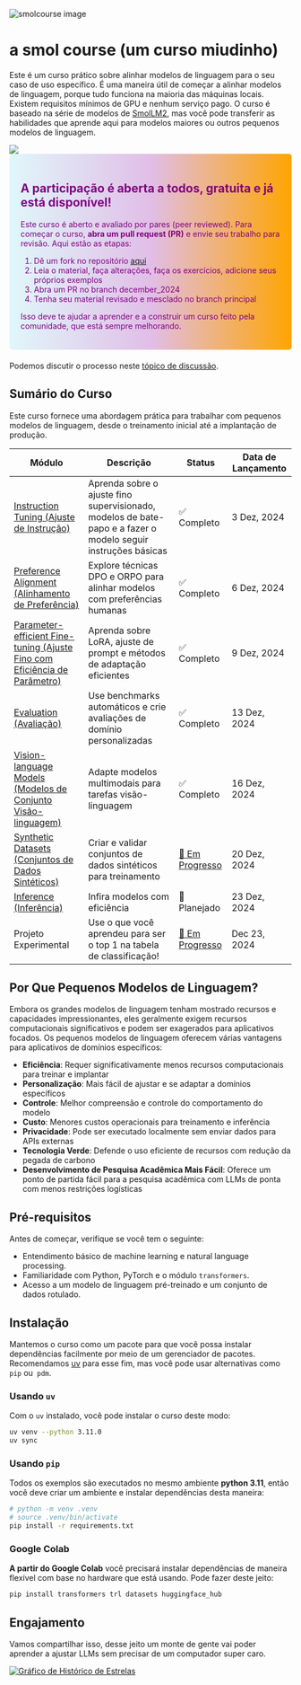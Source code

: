 ![smolcourse image](../banner.png)

# a smol course (um curso miudinho)

Este é um curso prático sobre alinhar modelos de linguagem para o seu caso de uso específico. É uma maneira útil de começar a alinhar modelos de linguagem, porque tudo funciona na maioria das máquinas locais. Existem requisitos mínimos de GPU e nenhum serviço pago. O curso é baseado na série de modelos de [SmolLM2](https://github.com/huggingface/smollm/tree/main), mas você pode transferir as habilidades que aprende aqui para modelos maiores ou outros pequenos modelos de linguagem.

<a href="http://hf.co/join/discord">
<img src="https://img.shields.io/badge/Discord-7289DA?&logo=discord&logoColor=white"/>
</a>

<div style="background: linear-gradient(to right, #e0f7fa, #e1bee7, orange); padding: 20px; border-radius: 5px; margin-bottom: 20px; color: purple;">
    <h2>A participação é aberta a todos, gratuita e já está disponível!</h2>
    <p>Este curso é aberto e avaliado por pares (peer reviewed). Para começar o curso, <strong>abra um pull request (PR)</strong> e envie seu trabalho para revisão. Aqui estão as etapas:</p>
    <ol>
        <li>Dê um fork no repositório <a href="https://github.com/huggingface/smol-course/fork">aqui</a></li>
        <li>Leia o material, faça alterações, faça os exercícios, adicione seus próprios exemplos</li>
        <li>Abra um PR no branch december_2024</li>
        <li>Tenha seu material revisado e mesclado no branch principal</li>
    </ol>
    <p>Isso deve te ajudar a aprender e a construir um curso feito pela comunidade, que está sempre melhorando.</p>
</div>

Podemos discutir o processo neste [tópico de discussão](https://github.com/huggingface/smol-course/discussions/2#discussion-7602932).

## Sumário do Curso

Este curso fornece uma abordagem prática para trabalhar com pequenos modelos de linguagem, desde o treinamento inicial até a implantação de produção.

| Módulo | Descrição | Status | Data de Lançamento |
|--------|-------------|---------|--------------|
| [Instruction Tuning (Ajuste de Instrução)](./1_instruction_tuning) | Aprenda sobre o ajuste fino supervisionado, modelos de bate-papo e a fazer o modelo seguir instruções básicas | ✅ Completo | 3 Dez, 2024 |
| [Preference Alignment (Alinhamento de Preferência)](./2_preference_alignment) | Explore técnicas DPO e ORPO para alinhar modelos com preferências humanas | ✅ Completo  | 6 Dez, 2024 |
| [Parameter-efficient Fine-tuning (Ajuste Fino com Eficiência de Parâmetro)](./3_parameter_efficient_finetuning) | Aprenda sobre LoRA, ajuste de prompt e métodos de adaptação eficientes | ✅ Completo | 9 Dez, 2024 |
| [Evaluation (Avaliação)](./4_evaluation) | Use benchmarks automáticos e crie avaliações de domínio personalizadas | ✅ Completo | 13 Dez, 2024 |
| [Vision-language Models (Modelos de Conjunto Visão-linguagem)](./5_vision_language_models) | Adapte modelos multimodais para tarefas visão-linguagem | ✅ Completo | 16 Dez, 2024 |
| [Synthetic Datasets (Conjuntos de Dados Sintéticos)](./6_synthetic_datasets) | Criar e validar conjuntos de dados sintéticos para treinamento | [🚧 Em Progresso](https://github.com/huggingface/smol-course/issues/83) | 20 Dez, 2024 |
| [Inference (Inferência)](./7_inference) | Infira modelos com eficiência | 📝 Planejado | 23 Dez, 2024 |
| Projeto Experimental | Use o que você aprendeu para ser o top 1 na tabela de classificação! | [🚧 Em Progresso](https://github.com/huggingface/smol-course/pull/97) | Dec 23, 2024 |

## Por Que Pequenos Modelos de Linguagem?

Embora os grandes modelos de linguagem tenham mostrado recursos e capacidades impressionantes, eles geralmente exigem recursos computacionais significativos e podem ser exagerados para aplicativos focados. Os pequenos modelos de linguagem oferecem várias vantagens para aplicativos de domínios específicos:

- **Eficiência**: Requer significativamente menos recursos computacionais para treinar e implantar
- **Personalização**: Mais fácil de ajustar e se adaptar a domínios específicos
- **Controle**: Melhor compreensão e controle do comportamento do modelo
- **Custo**: Menores custos operacionais para treinamento e inferência
- **Privacidade**: Pode ser executado localmente sem enviar dados para APIs externas
- **Tecnologia Verde**: Defende o uso eficiente de recursos com redução da pegada de carbono 
- **Desenvolvimento de Pesquisa Acadêmica Mais Fácil**: Oferece um ponto de partida fácil para a pesquisa acadêmica com LLMs de ponta com menos restrições logísticas

## Pré-requisitos

Antes de começar, verifique se você tem o seguinte:
- Entendimento básico de machine learning e natural language processing.
- Familiaridade com Python, PyTorch e o módulo `transformers`.
- Acesso a um modelo de linguagem pré-treinado e um conjunto de dados rotulado.

## Instalação

Mantemos o curso como um pacote para que você possa instalar dependências facilmente por meio de um gerenciador de pacotes. Recomendamos [uv](https://github.com/astral-sh/uv) para esse fim, mas você pode usar alternativas como `pip` ou` pdm`.

### Usando `uv`

Com o `uv` instalado, você pode instalar o curso deste modo:

```bash
uv venv --python 3.11.0
uv sync
```

### Usando `pip`

Todos os exemplos são executados no mesmo ambiente **python 3.11**, então você deve criar um ambiente e instalar dependências desta maneira:

```bash
# python -m venv .venv
# source .venv/bin/activate
pip install -r requirements.txt
```

### Google Colab

**A partir do Google Colab** você precisará instalar dependências de maneira flexível com base no hardware que está usando. Pode fazer deste jeito:

```bash
pip install transformers trl datasets huggingface_hub
```

## Engajamento

Vamos compartilhar isso, desse jeito um monte de gente vai poder aprender a ajustar LLMs sem precisar de um computador super caro.

[![Gráfico de Histórico de Estrelas](https://api.star-history.com/svg?repos=huggingface/smol-course&type=Date)](https://star-history.com/#huggingface/smol-course&Date)
